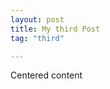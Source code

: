 ```yaml
---
layout: post
title: My third Post
tag: "third"

---
```


<section class="fullscreen">
    <div class="content-a">
        <div class="content-b">
            Centered content
        </div>
    </div>
</section>  